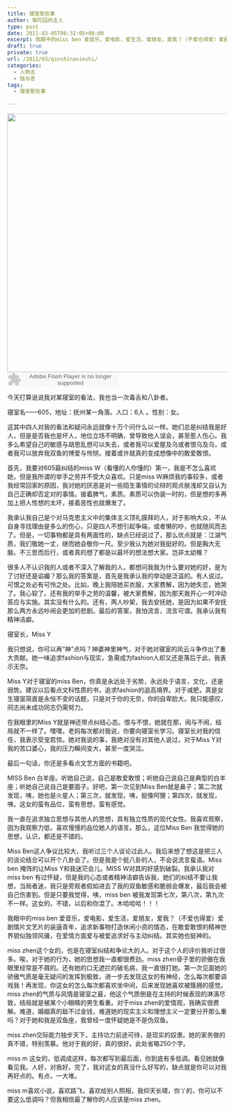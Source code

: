 ```yaml
---
title: 寝室那些事
author: 御花园的主人
type: post
date: 2011-03-05T06:32:05+08:00
excerpt: 我眼中的miss ben 爱音乐，爱电影，爱生活，爱朋友，爱我？（不爱也得爱）爱剧情片文艺片的装逼青年，追求新事物打造休闲小资的情态，在敢爱敢恨的精神世界貌似独领风骚，在爱情方面爱与被爱追求好与主动纠结。其实她也挺神的。
draft: true
private: true
url: /2011/03/qinshinaxieshi/
categories:
  - 人物志
  - 独与思
tags:
  - 寝室那些事

---
```

<img src="http://landlord.tk/wp-content/uploads/2011/03/73195231e62396bd1b4cff4c.jpg" alt="" title="73195231e62396bd1b4cff4c" width="1021" height="594" class="alignnone size-full wp-image-181" srcset="/wp-content/uploads/2011/03/73195231e62396bd1b4cff4c.jpg 1021w, /wp-content/uploads/2011/03/73195231e62396bd1b4cff4c-300x174.jpg 300w" sizes="(max-width: 1021px) 100vw, 1021px" />  


<embed src="http://www.xiami.com/widget/0_2094751/singlePlayer.swf" type="application/x-shockwave-flash" width="257" height="33" wmode="transparent">
</embed>

今天打算说说我对某寝室的看法，我也当一次毒舌和八卦者。

寝室名——605，地址：抚州某一角落。人口：6人 。性别：女。

这其中四人对我的看法和疑问永远就像十万个问什么以一样。她们总是纠结我是好人，但是是否我也是坏人，地位立场不明确，曾导致他人误会，甚至惹人伤心。我多么希望自己的敏感与胡思乱想可以失去，或者我可以爱屋及乌或者恨乌及乌，或者我可以放弃我双鱼的博爱与怜悯，接着或许就真的变成想像中的敢爱敢恨。

首先，我要对605最纠结的miss W（看懂的人你懂的）第一，我是不怎么喜欢她，但是我所谓的举手之劳并不受大众喜欢。只是miss W麻烦我的事较多，或者我经常回家的原因，我对她的厌恶是对一些陌生事情的论辩的观点肤浅却又自认为自己正确却否定对的事情。接着脾气，素质。素质可以伪装一时的，但是想的多再加上把人性想的太坏，接着恶性也就爆发了。

我承认我自己是个对马克思主义中的集体主义顶礼膜拜的人，对于影响大众，不从自身寻找理由是多么的伤心，只是四人不想引起争端，或者懒的吵，也就随风而去了。但是，一切事物都是具有两面性的，缺点已经说过了，那么优点就是：江湖气质，我们敬她一丈，继而她会敬你一尺。至少我认为她对我挺好的。但是胸大无脑，不三思而后行，或者真的想了都是以最坏的想法想大家。岂非太幼稚？

很多人不认识我的人或者不深入了解我的人，都想问我我为什么要对她的好，是为了讨好还是谄媚？那么我的答案是，首先是我承认我的举动是泛滥的。有人说过。可恨之处必有可怜之处。比如，晚上我陪她买衣服，大家费解，因为她失恋，她哭了。我心软了。还有我的举手之劳的温馨，被大家费解，因为那天我开心一时冲动答应与实施。其实没有什么的。还有，两人吵架，我去安抚她，是因为如果不安抚那么两方永远吵闹会更加的悲剧。最后的答案，我怕流言，流言可谓。我承认我有精神洁癖。

寝室长，Miss Y

我只想说，你可以再“神”点吗？神婆神里神气，对于她对寝室的风云斗争作出了重大贡献。她一味追求fashion与现实，急需成为fashion人却又还是落后于此，我表示无奈。

Miss Y对于寝室的miss Ben，你真是永远处于劣势，永远处于语言，文化，还是弱势。建议以后看点文科性质的书，追求fashion的追高境界。对于减肥，真是女生寝室简直是永恒不变的话题，只是对于你的无奈，你的自卑脸大。我只能感叹，同志尚未成功同志仍需努力。

在我眼里的Miss Y就是神还带点纠结心态。恨与不恨，她就在那，闹与不闹，结局就不一样了。嘿嘿，老妈每次都对我说，你要向寝室长学习。寝室长对我的信任，我表示受宠若惊。她对我说的事，我绝对没有对其他人说过，对于Miss Y对我的苦口婆心，我的压力瞬间变大，甚至一度哭泣。

最后一句话，你还是多看点文艺方面的书籍吧。

MISS Ben 白羊座。听她自己说，自己是敢爱敢恨；听她自己说自己是典型的白羊座；听她自己说自己是要面子。好吧，第一次见到Miss Ben就是鼻子；第二次就发现，咦，她也是火星人；第三次，就发现，咦，挺像阿狸；第四次，就发现，咦，这女的蛮有品位，蛮有思想，蛮有感觉。

我一直在追求独立思想与其他人的思想，具有独立性质的现代女性。我喜欢观察，因为我观察力低，喜欢慢慢的品位她人的语言。那么，这位Miss Ben 我觉得她的思想，认识，都还是不错的。

Miss Ben这人争议比较大，我听过三个人谈论过此人。我后来想了想这是把三人的谈论结合可以开个八卦会了。但是我是个挺八卦的人，不会说流言蜚语。Miss ben 掩饰的让Miss Y和我迷茫会儿。MISS W对其的好感到破裂。我承认我对miss ben 有过怀疑，但是我的心态或者精神洁癖告诉我，她们的纠结不要让我想，当局者迷，我只是旁观者假如进去了我的双鱼敏感和脆弱会爆发，最后我会被自己伤害到。但是只要我觉得，咦，miss ben 被我发现第七次，第八次，第九次不一样。这女的，不错，以后和你混了。木哈哈哈！！！

我眼中的miss ben 爱音乐，爱电影，爱生活，爱朋友，爱我？（不爱也得爱）爱剧情片文艺片的装逼青年，追求新事物打造休闲小资的情态，在敢爱敢恨的精神世界貌似独领风骚，在爱情方面爱与被爱追求好与主动纠结。其实她也挺神的。

miss zhen这个女的，也是在寝室纠结和争论大的人。对于这个人的评价我听过很多。唉，对于她的行为，她的思想我一直都很费劲。miss zhen骨子里的骄傲在我眼里经常是不屑的。还有她的口无遮拦的破毛病，我一直很打她。第一次见面她的骄傲气质是毫无疑问的发挥到极致，进一步去发现这女的有神经，怎么每次都要调戏我！再发现，你这女的怎么每次都喜欢坐中间，后来发现她喜欢被簇拥的感觉。miss zhen的气质与风情是寝室之最，他这个气质倒是在主持的时候表现的淋漓尽致，结局就是被某个小眼睛的男生看重。对于miss zhen的爱情观，我确实很费解。难道，婚姻真的敌不过金钱，难道她的现实主义和理想主义一定要分开那么重吗？对于她和我是双鱼座，我曾经一度怀疑她是不是伪双鱼。

miss zhen交际能力独步天下，主持功力前途可待，是现实的奴隶。她的家务做的真不错，特别羡慕。他对于我的好，真的很好。此处省略250个字。

miss m 这女的，低调成这样，每次都写到最后面，你到底有多低调。看见她就像看见我。人好，对我好。完了，我对这女的真没什么好写的，缺点就是你可以对我再好点的。有点，一大堆。

miss m喜欢小说，喜欢路飞，喜欢给别人照相，我仰天长啸，你丫的，你可以不要这么低调吗？但我相信最了解你的人应该是miss zhen。